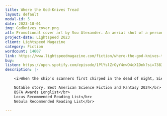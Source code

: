 ```yaml
---
title: Where the God-Knives Tread
layout: default
modal-id: 5
date: 2023-10-01
img: Godknives_cover.png
alt: Promotional cover art by Sou Alexander. An aerial shot of a person in a spacesuit standing over a huge mosaic of a spider-crab creature with a purple gem for an eye.
project-date: Lightspeed 2023
client: Lightspeed Magazine
category: Fiction
wordcount: 14607
link: https://www.lightspeedmagazine.com/fiction/where-the-god-knives-tread-part-1/
buy:
listen: https://open.spotify.com/episode/1PlYslZrOyY4nwD4cX1Dnk?si=73835fe1eb014c90
description: |- 

    <i>When the ship’s scanners first chirped in the dead of night, Sien figured it was another misfire&#151light reflecting off asteroid ice, solar radiation, space dust. But xe still slid from xir berth into the chilly, cramped cockpit, eyes bleary as xe ran the numbers again. And this was no misfire.</i></br></br>  

    Notable story, Best American Science Fiction and Fantasy 2024</br>
    BSFA Awards Longlist</br>
    Locus Recommended Reading List</br>
    Nebula Recommended Reading List</br>

---
```

